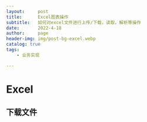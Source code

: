 ```yaml
---
layout:     post
title:      Excel图表操作
subtitle:   如何对excel文件进行上传/下载，读取，解析等操作
date:       2022-4-18
author:     page
header-img: img/post-bg-excel.webp
catalog: true
tags:
    - 业务实现

---
```


# Excel

## 下载文件